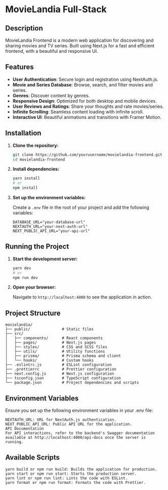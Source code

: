 # MovieLandia Full-Stack

## Description

MovieLandia Frontend is a modern web application for discovering and sharing movies and TV series. Built using Next.js for a fast and efficient frontend, with a beautiful and responsive UI.

## Features

-   **User Authentication**: Secure login and registration using NextAuth.js.
-   **Movie and Series Database**: Browse, search, and filter movies and series.
-   **Genres**: Discover content by genres.
-   **Responsive Design**: Optimized for both desktop and mobile devices.
-   **User Reviews and Ratings**: Share your thoughts and rate movies/series.
-   **Infinite Scrolling**: Seamless content loading with infinite scroll.
-   **Interactive UI**: Beautiful animations and transitions with Framer Motion.

## Installation

1. **Clone the repository:**

    ```bash
    git clone https://github.com/yourusername/movielandia-frontend.git
    cd movielandia-frontend
    ```

2. **Install dependencies:**

    ```bash
    yarn install
    # or
    npm install
    ```

3. **Set up the environment variables:**

    Create a `.env` file in the root of your project and add the following variables:

    ```plaintext
    DATABASE_URL="your-database-url"
    NEXTAUTH_URL="your-next-auth-url"
    NEXT_PUBLIC_API_URL="your-api-url"
    ```

## Running the Project

1. **Start the development server:**

    ```bash
    yarn dev
    # or
    npm run dev
    ```

2. **Open your browser:**

    Navigate to `http://localhost:4000` to see the application in action.

## Project Structure

```plaintext
movielandia/
├── public/              # Static files
├── src/
│   ├── components/      # React components
│   ├── pages/           # Next.js pages
│   ├── styles/          # CSS and SCSS files
│   ├── utils/           # Utility functions
│   ├── prisma/          # Prisma schema and client
│   └── hooks/           # Custom hooks
├── .eslintrc.js         # ESLint configuration
├── .prettierrc          # Prettier configuration
├── next.config.js       # Next.js configuration
├── tsconfig.json        # TypeScript configuration
└── package.json         # Project dependencies and scripts
```

## Environment Variables

Ensure you set up the following environment variables in your .env file:

```DATABASE_URL: Connection string for your database.
NEXTAUTH_URL: URL for NextAuth.js authentication.
NEXT_PUBLIC_API_URL: Public API URL for the application.
API Documentation
For API interactions, refer to the backend's Swagger documentation available at http://localhost:4000/api-docs once the server is running.
```

## Available Scripts

```yarn dev or npm run dev: Starts the development server.
yarn build or npm run build: Builds the application for production.
yarn start or npm run start: Starts the production server.
yarn lint or npm run lint: Lints the code with ESLint.
yarn format or npm run format: Formats the code with Prettier.
```
